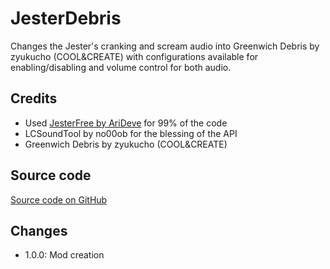 # JesterDebris
Changes the Jester's cranking and scream audio into Greenwich Debris by zyukucho (COOL&CREATE) with configurations available for enabling/disabling and volume control for both audio.<br>

## Credits
- Used [JesterFree by AriDeve](https://github.com/AriDeve/JesterFree) for 99% of the code
- LCSoundTool by no00ob for the blessing of the API
- Greenwich Debris by zyukucho (COOL&CREATE) 

## Source code
[Source code on GitHub](https://github.com/Minzhire/JesterDebris)

## Changes
- 1.0.0: Mod creation
